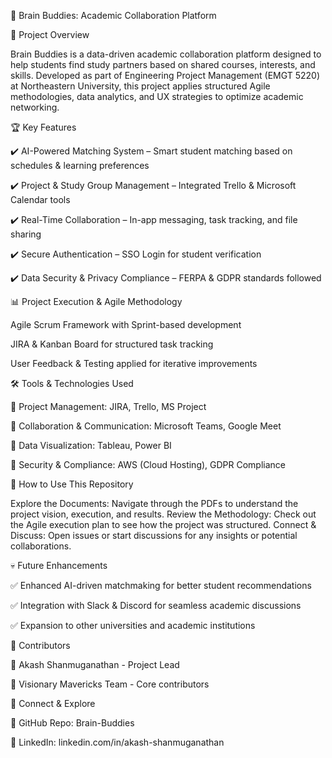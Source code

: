 🚀 Brain Buddies: Academic Collaboration Platform


📌 Project Overview

Brain Buddies is a data-driven academic collaboration platform designed to help students find study partners based on shared courses, interests, and skills. Developed as part of Engineering Project Management (EMGT 5220) at Northeastern University, this project applies structured Agile methodologies, data analytics, and UX strategies to optimize academic networking.

🏆 Key Features

✔️ AI-Powered Matching System – Smart student matching based on schedules & learning preferences

✔️ Project & Study Group Management – Integrated Trello & Microsoft Calendar tools

✔️ Real-Time Collaboration – In-app messaging, task tracking, and file sharing

✔️ Secure Authentication – SSO Login for student verification

✔️ Data Security & Privacy Compliance – FERPA & GDPR standards followed



📊 Project Execution & Agile Methodology

Agile Scrum Framework with Sprint-based development

JIRA & Kanban Board for structured task tracking

User Feedback & Testing applied for iterative improvements

🛠️ Tools & Technologies Used

🔹 Project Management: JIRA, Trello, MS Project

🔹 Collaboration & Communication: Microsoft Teams, Google Meet

🔹 Data Visualization: Tableau, Power BI

🔹 Security & Compliance: AWS (Cloud Hosting), GDPR Compliance

👀 How to Use This Repository

Explore the Documents: Navigate through the PDFs to understand the project vision, execution, and results.
Review the Methodology: Check out the Agile execution plan to see how the project was structured.
Connect & Discuss: Open issues or start discussions for any insights or potential collaborations.

💀 Future Enhancements

✅ Enhanced AI-driven matchmaking for better student recommendations

✅ Integration with Slack & Discord for seamless academic discussions

✅ Expansion to other universities and academic institutions

💍 Contributors

👤 Akash Shanmuganathan - Project Lead 

👤 Visionary Mavericks Team - Core contributors

🔗 Connect & Explore

📍 GitHub Repo: Brain-Buddies

📍 LinkedIn: linkedin.com/in/akash-shanmuganathan
